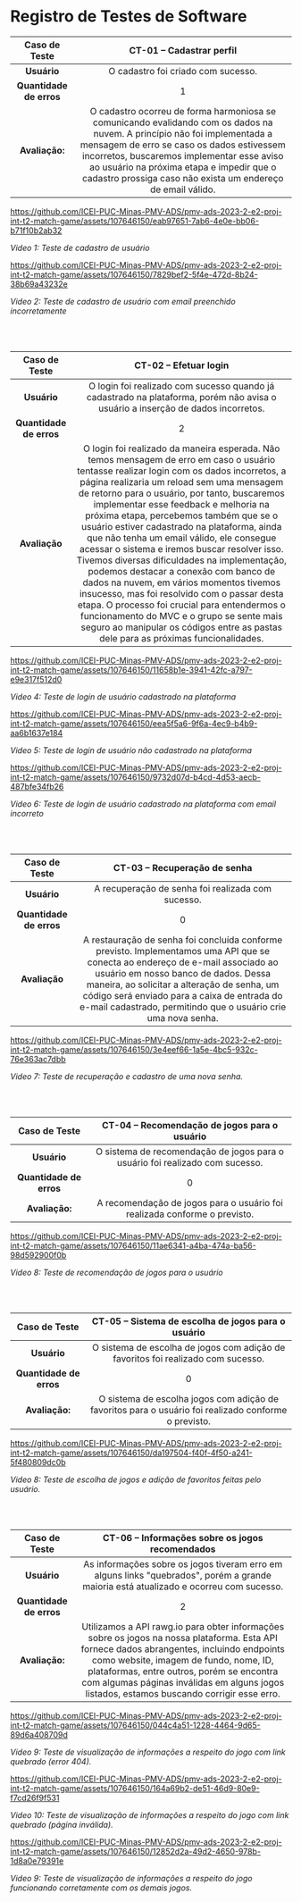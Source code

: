 # Registro de Testes de Software


| **Caso de Teste** 	| **CT-01 – Cadastrar perfil** 	|
|:---:	|:---:	|
| **Usuário**  	| O cadastro foi criado com sucesso. 	 |
| **Quantidade de erros**  	| 1 |
| **Avaliação:**  	| O cadastro ocorreu de forma harmoniosa se comunicando evalidando com os dados na nuvem. A princípio não foi implementada a mensagem de erro se caso os dados estivessem incorretos, buscaremos implementar esse aviso ao usuário na próxima etapa e impedir que o cadastro prossiga caso não exista um endereço de email válido.   |


https://github.com/ICEI-PUC-Minas-PMV-ADS/pmv-ads-2023-2-e2-proj-int-t2-match-game/assets/107646150/eab97651-7ab6-4e0e-bb06-b71f10b2ab32

_Video 1: Teste de cadastro de usuário_



https://github.com/ICEI-PUC-Minas-PMV-ADS/pmv-ads-2023-2-e2-proj-int-t2-match-game/assets/107646150/7829bef2-5f4e-472d-8b24-38b69a43232e

_Video 2: Teste de cadastro de usuário com email preenchido incorretamente_

<br><br>

| **Caso de Teste** 	| **CT-02 – Efetuar login** 	|
|:---:	|:---:	|
| **Usuário**  	| O login foi realizado com sucesso quando já cadastrado na plataforma, porém não avisa o usuário a inserção de dados incorretos. 	 |
| **Quantidade de erros**  	| 2 |
| **Avaliação**  	| O login foi realizado da maneira esperada. Não temos mensagem de erro em caso o usuário tentasse realizar login com os dados incorretos, a página realizaria um reload sem uma mensagem de retorno para o usuário, por tanto, buscaremos implementar esse feedback e melhoria na próxima etapa, percebemos também que se o usuário estiver cadastrado na plataforma, ainda que não tenha um email válido, ele consegue acessar o sistema e iremos buscar resolver isso. Tivemos diversas dificuldades na implementação, podemos destacar a conexão com banco de dados na nuvem, em vários momentos tivemos insucesso, mas foi resolvido com o passar desta etapa. O processo foi crucial para entendermos o funcionamento do MVC e o grupo se sente mais seguro ao manipular os códigos entre as pastas dele para as próximas funcionalidades.


https://github.com/ICEI-PUC-Minas-PMV-ADS/pmv-ads-2023-2-e2-proj-int-t2-match-game/assets/107646150/11658b1e-3941-42fc-a797-e9e317f512d0


_Video 4: Teste de login de usuário cadastrado na plataforma_



https://github.com/ICEI-PUC-Minas-PMV-ADS/pmv-ads-2023-2-e2-proj-int-t2-match-game/assets/107646150/eea5f5a6-9f6a-4ec9-b4b9-aa6b1637e184

_Video 5: Teste de login de usuário não cadastrado na plataforma_



https://github.com/ICEI-PUC-Minas-PMV-ADS/pmv-ads-2023-2-e2-proj-int-t2-match-game/assets/107646150/9732d07d-b4cd-4d53-aecb-487bfe34fb26

_Video 6: Teste de login de usuário cadastrado na plataforma com email incorreto_

<br><br>


| **Caso de Teste** 	| **CT-03 – Recuperação de senha** 	|
|:---:	|:---:	|
| **Usuário**  	| A recuperação de senha foi realizada com sucesso. 	 |
| **Quantidade de erros**  	| 0 |
| **Avaliação**  	| A restauração de senha foi concluída conforme previsto. Implementamos uma API que se conecta ao endereço de e-mail associado ao usuário em nosso banco de dados. Dessa maneira, ao solicitar a alteração de senha, um código será enviado para a caixa de entrada do e-mail cadastrado, permitindo que o usuário crie uma nova senha.    |


https://github.com/ICEI-PUC-Minas-PMV-ADS/pmv-ads-2023-2-e2-proj-int-t2-match-game/assets/107646150/3e4eef66-1a5e-4bc5-932c-76e363ac7dbb

_Video 7: Teste de recuperação e cadastro de uma nova senha._

<br><br>

| **Caso de Teste** 	| **CT-04 – Recomendação de jogos para o usuário**	|
|:---:	|:---:	|
| **Usuário**  	|  O sistema de recomendação de jogos para o usuário foi realizado com sucesso. 	 |
| **Quantidade de erros**  	| 0 |
| **Avaliação:**  	| A recomendação de jogos para o usuário foi realizada conforme o previsto.    |



https://github.com/ICEI-PUC-Minas-PMV-ADS/pmv-ads-2023-2-e2-proj-int-t2-match-game/assets/107646150/11ae6341-a4ba-474a-ba56-98d592900f0b

_Video 8: Teste de recomendação de jogos para o usuário_

<br><br>

| **Caso de Teste** 	| **CT-05 – Sistema de escolha de jogos para o usuário** 	|
|:---:	|:---:	|
| **Usuário**  	| O sistema de escolha de jogos com adição de favoritos foi realizado com sucesso. 	 |
| **Quantidade de erros**  	| 0 |
| **Avaliação:**  	| O sistema de escolha jogos com adição de favoritos para o usuário foi realizado conforme o previsto.   |

https://github.com/ICEI-PUC-Minas-PMV-ADS/pmv-ads-2023-2-e2-proj-int-t2-match-game/assets/107646150/da197504-f40f-4f50-a241-5f480809dc0b

_Video 8: Teste de escolha de jogos e adição de favoritos feitas pelo usuário._

<br><br>

| **Caso de Teste** 	| **CT-06 – Informações sobre os jogos recomendados** 	|
|:---:	|:---:	|
| **Usuário**  	| As informações sobre os jogos tiveram erro em alguns links "quebrados", porém a grande maioria está atualizado e ocorreu com sucesso.	 |
| **Quantidade de erros**  	| 2 |
| **Avaliação:**  	| Utilizamos a API rawg.io para obter informações sobre os jogos na nossa plataforma. Esta API fornece dados abrangentes, incluindo endpoints como website, imagem de fundo, nome, ID, plataformas, entre outros, porém se encontra com algumas páginas inválidas em alguns jogos listados, estamos buscando corrigir esse erro.    |


https://github.com/ICEI-PUC-Minas-PMV-ADS/pmv-ads-2023-2-e2-proj-int-t2-match-game/assets/107646150/044c4a51-1228-4464-9d65-89d6a408709d

_Video 9: Teste de visualização de informações a respeito do jogo com link quebrado (error 404)._



https://github.com/ICEI-PUC-Minas-PMV-ADS/pmv-ads-2023-2-e2-proj-int-t2-match-game/assets/107646150/164a69b2-de51-46d9-80e9-f7cd26f9f531

_Video 10: Teste de visualização de informações a respeito do jogo com link quebrado (página inválida)._



https://github.com/ICEI-PUC-Minas-PMV-ADS/pmv-ads-2023-2-e2-proj-int-t2-match-game/assets/107646150/12852d2a-49d2-4650-978b-1d8a0e79391e

_Video 9: Teste de visualização de informações a respeito do jogo funcionando corretamente com os demais jogos._



